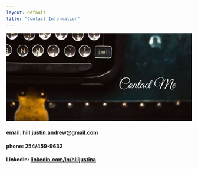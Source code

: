 ```yaml
---
layout: default
title: "Contact Information"
---
```


<div class="hero-image">
  <img src="/assets/images/contact-hero-image.jpg" alt="contact page hero image"/>
</div>

#### email: hill.justin.andrew@gmail.com

#### phone: <span style="none">254/459-9632</span>

#### LinkedIn: [linkedin.com/in/hilljustina](https://www.linkedin.com/in/hilljustina)
